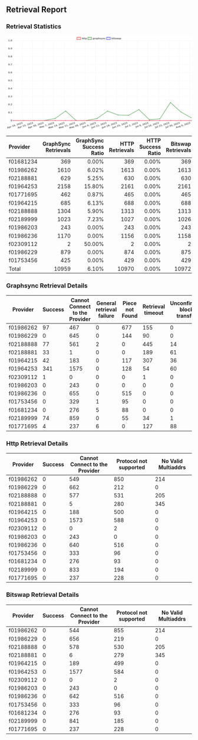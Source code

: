 ## Retrieval Report
### Retrieval Statistics
<img src="https://raw.githubusercontent.com/data-preservation-programs/filplus-checker-assets/main/filecoin-project/filecoin-plus-large-datasets/issues/1016/1691468461901.png"/>

| Provider  | GraphSync Retrievals | GraphSync Success Ratio | HTTP Retrievals | HTTP Success Ratio | Bitswap Retrievals | Bitswap Success Ratio |
| :-------- | -------------------: | ----------------------: | --------------: | -----------------: | -----------------: | --------------------: |
| f01681234 |                  369 |                   0.00% |             369 |              0.00% |                369 |                 0.00% |
| f01986262 |                 1610 |                   6.02% |            1613 |              0.00% |               1613 |                 0.00% |
| f02188881 |                  629 |                   5.25% |             630 |              0.00% |                630 |                 0.00% |
| f01964253 |                 2158 |                  15.80% |            2161 |              0.00% |               2161 |                 0.00% |
| f01771695 |                  462 |                   0.87% |             465 |              0.00% |                465 |                 0.00% |
| f01964215 |                  685 |                   6.13% |             688 |              0.00% |                688 |                 0.00% |
| f02188888 |                 1304 |                   5.90% |            1313 |              0.00% |               1313 |                 0.00% |
| f02189999 |                 1023 |                   7.23% |            1027 |              0.00% |               1026 |                 0.00% |
| f01986203 |                  243 |                   0.00% |             243 |              0.00% |                243 |                 0.00% |
| f01986236 |                 1170 |                   0.00% |            1156 |              0.00% |               1158 |                 0.00% |
| f02309112 |                    2 |                  50.00% |               2 |              0.00% |                  2 |                 0.00% |
| f01986229 |                  879 |                   0.00% |             874 |              0.00% |                875 |                 0.00% |
| f01753456 |                  425 |                   0.00% |             429 |              0.00% |                429 |                 0.00% |
| Total     |                10959 |                   6.10% |           10970 |              0.00% |              10972 |                 0.00% |

### Graphsync Retrieval Details
| Provider  | Success | Cannot Connect to the Provider | General retrieval failure | Piece not Found | Retrieval timeout | Unconfirmed block transfer | No Valid Multiaddrs |
| --------- | ------- | ------------------------------ | ------------------------- | --------------- | ----------------- | -------------------------- | ------------------- |
| f01986262 | 97      | 467                            | 0                         | 677             | 155               | 0                          | 214                 |
| f01986229 | 0       | 645                            | 0                         | 144             | 90                | 0                          | 0                   |
| f02188888 | 77      | 561                            | 2                         | 0               | 445               | 14                         | 205                 |
| f02188881 | 33      | 1                              | 0                         | 0               | 189               | 61                         | 345                 |
| f01964215 | 42      | 183                            | 0                         | 117             | 307               | 36                         | 0                   |
| f01964253 | 341     | 1575                           | 0                         | 128             | 54                | 60                         | 0                   |
| f02309112 | 1       | 0                              | 0                         | 0               | 1                 | 0                          | 0                   |
| f01986203 | 0       | 243                            | 0                         | 0               | 0                 | 0                          | 0                   |
| f01986236 | 0       | 655                            | 0                         | 515             | 0                 | 0                          | 0                   |
| f01753456 | 0       | 329                            | 1                         | 95              | 0                 | 0                          | 0                   |
| f01681234 | 0       | 276                            | 5                         | 88              | 0                 | 0                          | 0                   |
| f02189999 | 74      | 859                            | 0                         | 55              | 34                | 1                          | 0                   |
| f01771695 | 4       | 237                            | 6                         | 0               | 127               | 88                         | 0                   |

### Http Retrieval Details
| Provider  | Success | Cannot Connect to the Provider | Protocol not supported | No Valid Multiaddrs |
| --------- | ------- | ------------------------------ | ---------------------- | ------------------- |
| f01986262 | 0       | 549                            | 850                    | 214                 |
| f01986229 | 0       | 662                            | 212                    | 0                   |
| f02188888 | 0       | 577                            | 531                    | 205                 |
| f02188881 | 0       | 5                              | 280                    | 345                 |
| f01964215 | 0       | 188                            | 500                    | 0                   |
| f01964253 | 0       | 1573                           | 588                    | 0                   |
| f02309112 | 0       | 0                              | 2                      | 0                   |
| f01986203 | 0       | 243                            | 0                      | 0                   |
| f01986236 | 0       | 640                            | 516                    | 0                   |
| f01753456 | 0       | 333                            | 96                     | 0                   |
| f01681234 | 0       | 276                            | 93                     | 0                   |
| f02189999 | 0       | 833                            | 194                    | 0                   |
| f01771695 | 0       | 237                            | 228                    | 0                   |

### Bitswap Retrieval Details
| Provider  | Success | Cannot Connect to the Provider | Protocol not supported | No Valid Multiaddrs |
| --------- | ------- | ------------------------------ | ---------------------- | ------------------- |
| f01986262 | 0       | 544                            | 855                    | 214                 |
| f01986229 | 0       | 656                            | 219                    | 0                   |
| f02188888 | 0       | 578                            | 530                    | 205                 |
| f02188881 | 0       | 6                              | 279                    | 345                 |
| f01964215 | 0       | 189                            | 499                    | 0                   |
| f01964253 | 0       | 1577                           | 584                    | 0                   |
| f02309112 | 0       | 0                              | 2                      | 0                   |
| f01986203 | 0       | 243                            | 0                      | 0                   |
| f01986236 | 0       | 642                            | 516                    | 0                   |
| f01753456 | 0       | 333                            | 96                     | 0                   |
| f01681234 | 0       | 276                            | 93                     | 0                   |
| f02189999 | 0       | 841                            | 185                    | 0                   |
| f01771695 | 0       | 237                            | 228                    | 0                   |
